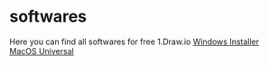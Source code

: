 # softwares
Here you can find all softwares for free
1.Draw.io 
<a href="https://github.com/jgraph/drawio-desktop/releases/download/v17.2.4/draw.io-17.2.4-windows-installer.exe">Windows Installer</a><br>
<a href="https://github.com/jgraph/drawio-desktop/releases/download/v17.2.4/draw.io-universal-17.2.4.dmg">MacOS Universal</a>
